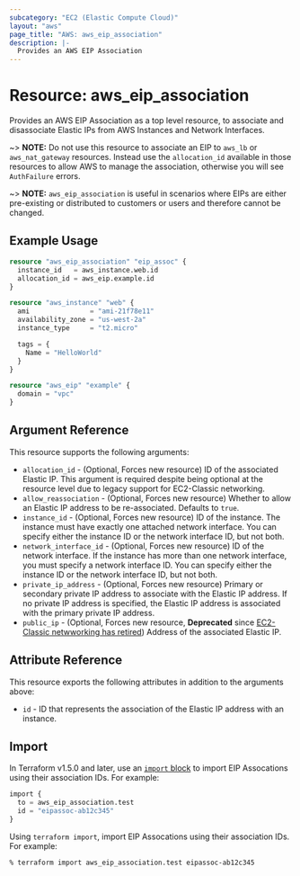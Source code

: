 ```yaml
---
subcategory: "EC2 (Elastic Compute Cloud)"
layout: "aws"
page_title: "AWS: aws_eip_association"
description: |-
  Provides an AWS EIP Association
---
```


# Resource: aws_eip_association

Provides an AWS EIP Association as a top level resource, to associate and disassociate Elastic IPs from AWS Instances and Network Interfaces.

~> **NOTE:** Do not use this resource to associate an EIP to `aws_lb` or `aws_nat_gateway` resources. Instead use the `allocation_id` available in those resources to allow AWS to manage the association, otherwise you will see `AuthFailure` errors.

~> **NOTE:** `aws_eip_association` is useful in scenarios where EIPs are either pre-existing or distributed to customers or users and therefore cannot be changed.

## Example Usage

```terraform
resource "aws_eip_association" "eip_assoc" {
  instance_id   = aws_instance.web.id
  allocation_id = aws_eip.example.id
}

resource "aws_instance" "web" {
  ami               = "ami-21f78e11"
  availability_zone = "us-west-2a"
  instance_type     = "t2.micro"

  tags = {
    Name = "HelloWorld"
  }
}

resource "aws_eip" "example" {
  domain = "vpc"
}
```

## Argument Reference

This resource supports the following arguments:

* `allocation_id` - (Optional, Forces new resource) ID of the associated Elastic IP.
  This argument is required despite being optional at the resource level due to legacy support for EC2-Classic networking.
* `allow_reassociation` - (Optional, Forces new resource) Whether to allow an Elastic IP address to be re-associated.
  Defaults to `true`.
* `instance_id` - (Optional, Forces new resource) ID of the instance.
  The instance must have exactly one attached network interface.
  You can specify either the instance ID or the network interface ID, but not both.
* `network_interface_id` - (Optional, Forces new resource) ID of the network interface.
  If the instance has more than one network interface, you must specify a network interface ID.
  You can specify either the instance ID or the network interface ID, but not both.
* `private_ip_address` - (Optional, Forces new resource) Primary or secondary private IP address to associate with the Elastic IP address.
  If no private IP address is specified, the Elastic IP address is associated with the primary private IP address.
* `public_ip` - (Optional, Forces new resource, **Deprecated** since [EC2-Classic netwworking has retired](https://aws.amazon.com/blogs/aws/ec2-classic-is-retiring-heres-how-to-prepare/)) Address of the associated Elastic IP.

## Attribute Reference

This resource exports the following attributes in addition to the arguments above:

* `id` - ID that represents the association of the Elastic IP address with an instance.

## Import

In Terraform v1.5.0 and later, use an [`import` block](https://developer.hashicorp.com/terraform/language/import) to import EIP Assocations using their association IDs. For example:

```terraform
import {
  to = aws_eip_association.test
  id = "eipassoc-ab12c345"
}
```

Using `terraform import`, import EIP Assocations using their association IDs. For example:

```console
% terraform import aws_eip_association.test eipassoc-ab12c345
```
